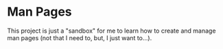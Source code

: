 # Man Pages
This project is just a "sandbox" for me to learn how to create and manage man pages (not that I need to, but, I just want to...).
